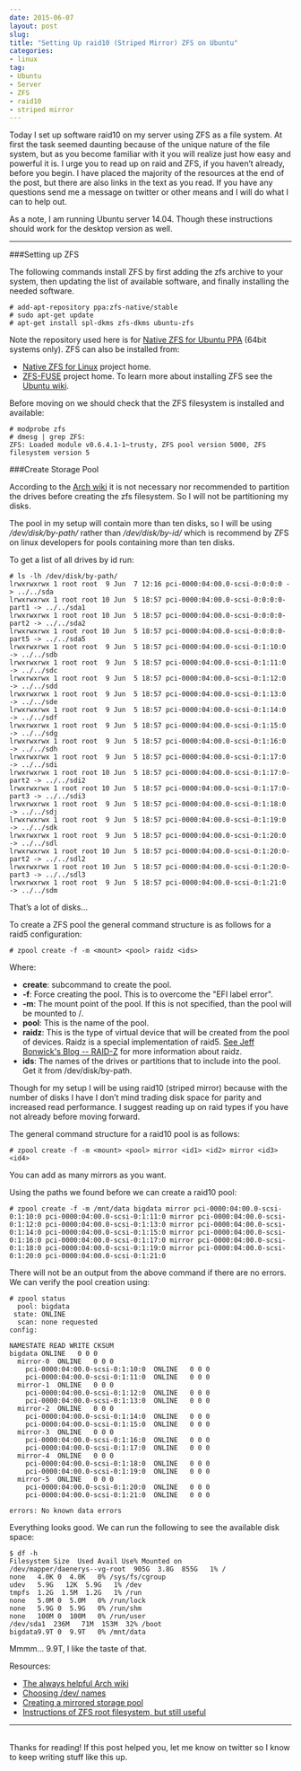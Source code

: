 ```yaml
---
date: 2015-06-07
layout: post
slug: 
title: "Setting Up raid10 (Striped Mirror) ZFS on Ubuntu"
categories:
- linux
tag:
- Ubuntu 
- Server
- ZFS
- raid10
- striped mirror
---
```


Today I set up software raid10 on my server using ZFS as a file system. At first the task seemed daunting because of the unique nature of the file system, but as you become familiar with it you will realize just how easy and powerful it is. I urge you to read up on raid and ZFS, if you haven’t already, before you begin. I have placed the majority of the resources at the end of the post, but there are also links in the text as you read. If you have any questions send me a message on twitter or other means and I will do what I can to help out.

As a note, I am running Ubuntu server 14.04. Though these instructions should work for the desktop version as well.

---
  
###Setting up ZFS

The following commands install ZFS by first adding the zfs archive to your system, then updating the list of available software, and finally installing the needed software.

~~~
# add-apt-repository ppa:zfs-native/stable
# sudo apt-get update
# apt-get install spl-dkms zfs-dkms ubuntu-zfs
~~~

Note the repository used here is for [Native ZFS for Ubuntu PPA](https://launchpad.net/~zfs-native/+archive/stable/) (64bit systems only). ZFS can also be installed from:

- [Native ZFS for Linux](http://www.zfsonlinux.org/) project home.
- [ZFS-FUSE](http://zfs-fuse.net/) project home.
To learn more about installing ZFS see the [Ubuntu wiki](https://wiki.ubuntu.com/ZFS).

Before moving on we should check that the ZFS filesystem is installed and available:

~~~
# modprobe zfs
# dmesg | grep ZFS:
ZFS: Loaded module v0.6.4.1-1~trusty, ZFS pool version 5000, ZFS filesystem version 5
~~~

###Create Storage Pool

According to the [Arch wiki](https://wiki.archlinux.org/index.php/ZFS) it is not necessary nor recommended to partition the drives before creating the zfs filesystem. So I will not be partitioning my disks.

The pool in my setup will contain more than ten disks, so I will be using */dev/disk/by-path/* rather than */dev/disk/by-id/* which is recommend by ZFS on linux developers for pools containing more than ten disks.

To get a list of all drives by id run:

~~~
# ls -lh /dev/disk/by-path/
lrwxrwxrwx 1 root root  9 Jun  7 12:16 pci-0000:04:00.0-scsi-0:0:0:0 -> ../../sda
lrwxrwxrwx 1 root root 10 Jun  5 18:57 pci-0000:04:00.0-scsi-0:0:0:0-part1 -> ../../sda1
lrwxrwxrwx 1 root root 10 Jun  5 18:57 pci-0000:04:00.0-scsi-0:0:0:0-part2 -> ../../sda2
lrwxrwxrwx 1 root root 10 Jun  5 18:57 pci-0000:04:00.0-scsi-0:0:0:0-part5 -> ../../sda5
lrwxrwxrwx 1 root root  9 Jun  5 18:57 pci-0000:04:00.0-scsi-0:1:10:0 -> ../../sdb
lrwxrwxrwx 1 root root  9 Jun  5 18:57 pci-0000:04:00.0-scsi-0:1:11:0 -> ../../sdc
lrwxrwxrwx 1 root root  9 Jun  5 18:57 pci-0000:04:00.0-scsi-0:1:12:0 -> ../../sdd
lrwxrwxrwx 1 root root  9 Jun  5 18:57 pci-0000:04:00.0-scsi-0:1:13:0 -> ../../sde
lrwxrwxrwx 1 root root  9 Jun  5 18:57 pci-0000:04:00.0-scsi-0:1:14:0 -> ../../sdf
lrwxrwxrwx 1 root root  9 Jun  5 18:57 pci-0000:04:00.0-scsi-0:1:15:0 -> ../../sdg
lrwxrwxrwx 1 root root  9 Jun  5 18:57 pci-0000:04:00.0-scsi-0:1:16:0 -> ../../sdh
lrwxrwxrwx 1 root root  9 Jun  5 18:57 pci-0000:04:00.0-scsi-0:1:17:0 -> ../../sdi
lrwxrwxrwx 1 root root 10 Jun  5 18:57 pci-0000:04:00.0-scsi-0:1:17:0-part2 -> ../../sdi2
lrwxrwxrwx 1 root root 10 Jun  5 18:57 pci-0000:04:00.0-scsi-0:1:17:0-part3 -> ../../sdi3
lrwxrwxrwx 1 root root  9 Jun  5 18:57 pci-0000:04:00.0-scsi-0:1:18:0 -> ../../sdj
lrwxrwxrwx 1 root root  9 Jun  5 18:57 pci-0000:04:00.0-scsi-0:1:19:0 -> ../../sdk
lrwxrwxrwx 1 root root  9 Jun  5 18:57 pci-0000:04:00.0-scsi-0:1:20:0 -> ../../sdl
lrwxrwxrwx 1 root root 10 Jun  5 18:57 pci-0000:04:00.0-scsi-0:1:20:0-part2 -> ../../sdl2
lrwxrwxrwx 1 root root 10 Jun  5 18:57 pci-0000:04:00.0-scsi-0:1:20:0-part3 -> ../../sdl3
lrwxrwxrwx 1 root root  9 Jun  5 18:57 pci-0000:04:00.0-scsi-0:1:21:0 -> ../../sdm
~~~

That’s a lot of disks…

To create a ZFS pool the general command structure is as follows for a raid5 configuration:

~~~
# zpool create -f -m <mount> <pool> raidz <ids>
~~~

Where:

- **create**: subcommand to create the pool.
- **-f**: Force creating the pool. This is to overcome the "EFI label error". 
- **-m**: The mount point of the pool. If this is not specified, than the pool will be mounted to /<pool>.
- **pool**: This is the name of the pool.
- **raidz**: This is the type of virtual device that will be created from the pool of devices. Raidz is a special implementation of raid5. [See Jeff Bonwick's Blog -- RAID-Z](https://www.google.com/url?q=https%3A%2F%2Fblogs.oracle.com%2Fbonwick%2Fentry%2Fraid_z&sa=D&sntz=1&usg=AFQjCNGkL8qltDbqxGmZVaEgVFLuZZC2LQ) for more information about raidz.
- **ids**: The names of the drives or partitions that to include into the pool. Get it from /dev/disk/by-path.

Though for my setup I will be using raid10 (striped mirror) because with the number of disks I have I don’t mind trading disk space for parity and increased read performance. I suggest reading up on raid types if you have not already before moving forward.

The general command structure for a raid10 pool is as follows:

~~~
# zpool create -f -m <mount> <pool> mirror <id1> <id2> mirror <id3> <id4>
~~~

You can add as many mirrors as you want.

Using the paths we found before we can create a raid10 pool:

~~~
# zpool create -f -m /mnt/data bigdata mirror pci-0000:04:00.0-scsi-0:1:10:0 pci-0000:04:00.0-scsi-0:1:11:0 mirror pci-0000:04:00.0-scsi-0:1:12:0 pci-0000:04:00.0-scsi-0:1:13:0 mirror pci-0000:04:00.0-scsi-0:1:14:0 pci-0000:04:00.0-scsi-0:1:15:0 mirror pci-0000:04:00.0-scsi-0:1:16:0 pci-0000:04:00.0-scsi-0:1:17:0 mirror pci-0000:04:00.0-scsi-0:1:18:0 pci-0000:04:00.0-scsi-0:1:19:0 mirror pci-0000:04:00.0-scsi-0:1:20:0 pci-0000:04:00.0-scsi-0:1:21:0
~~~

There will not be an output from the above command if there are no errors. We can verify the pool creation using: 

~~~
# zpool status
  pool: bigdata
 state: ONLINE
  scan: none requested
config:

NAMESTATE READ WRITE CKSUM
bigdata ONLINE   0 0 0
  mirror-0  ONLINE   0 0 0
    pci-0000:04:00.0-scsi-0:1:10:0  ONLINE   0 0 0
    pci-0000:04:00.0-scsi-0:1:11:0  ONLINE   0 0 0
  mirror-1  ONLINE   0 0 0
    pci-0000:04:00.0-scsi-0:1:12:0  ONLINE   0 0 0
    pci-0000:04:00.0-scsi-0:1:13:0  ONLINE   0 0 0
  mirror-2  ONLINE   0 0 0
    pci-0000:04:00.0-scsi-0:1:14:0  ONLINE   0 0 0
    pci-0000:04:00.0-scsi-0:1:15:0  ONLINE   0 0 0
  mirror-3  ONLINE   0 0 0
    pci-0000:04:00.0-scsi-0:1:16:0  ONLINE   0 0 0
    pci-0000:04:00.0-scsi-0:1:17:0  ONLINE   0 0 0
  mirror-4  ONLINE   0 0 0
    pci-0000:04:00.0-scsi-0:1:18:0  ONLINE   0 0 0
    pci-0000:04:00.0-scsi-0:1:19:0  ONLINE   0 0 0
  mirror-5  ONLINE   0 0 0
    pci-0000:04:00.0-scsi-0:1:20:0  ONLINE   0 0 0
    pci-0000:04:00.0-scsi-0:1:21:0  ONLINE   0 0 0

errors: No known data errors
~~~

Everything looks good. We can run the following to see the available disk space:

~~~
$ df -h
Filesystem Size  Used Avail Use% Mounted on
/dev/mapper/daenerys--vg-root  905G  3.8G  855G   1% /
none   4.0K 0  4.0K   0% /sys/fs/cgroup
udev   5.9G   12K  5.9G   1% /dev
tmpfs  1.2G  1.5M  1.2G   1% /run
none   5.0M 0  5.0M   0% /run/lock
none   5.9G 0  5.9G   0% /run/shm
none   100M 0  100M   0% /run/user
/dev/sda1  236M   71M  153M  32% /boot
bigdata9.9T 0  9.9T   0% /mnt/data
~~~

Mmmm… 9.9T, I like the taste of that.


Resources:

- [The always helpful Arch wiki](https://wiki.archlinux.org/index.php/ZFS)
- [Choosing /dev/ names](http://zfsonlinux.org/faq.html#WhatDevNamesShouldIUseWhenCreatingMyPool)
- [Creating a mirrored storage pool](http://docs.oracle.com/cd/E23823_01/html/819-5461/gaypw.html)
- [Instructions of ZFS root filesystem, but still useful](https://github.com/zfsonlinux/pkg-zfs/wiki/HOWTO-install-Ubuntu-to-a-Native-ZFS-Root-Filesystem)

---
<br>
Thanks for reading! If this post helped you, let me know on twitter so I know to keep writing stuff like this up.
